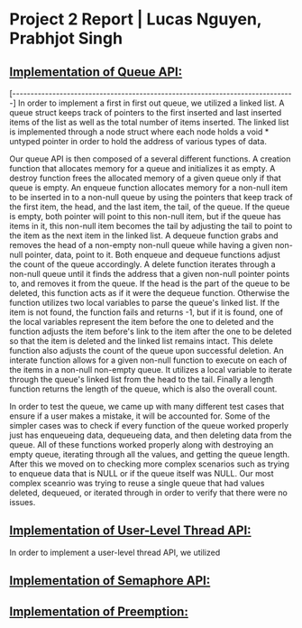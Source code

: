 # <b>Project 2 Report | Lucas Nguyen, Prabhjot Singh</b>

## <u>Implementation of Queue API:</u>
[------------------------------------------------------------------------------]
In order to implement a first in first out queue, we utilized a linked list. 
A queue struct keeps track of pointers to the first inserted and last inserted 
items of the list as well as the total number of items inserted. The linked list
is implemented through a node struct where each node holds a void * untyped 
pointer in order to hold the address of various types of data.

Our queue API is then composed of a several different functions. A creation
function that allocates memory for a queue and initializes it as empty. A 
destroy function frees the allocated memory of a given queue only if that queue
is empty. An enqueue function allocates memory for a non-null item to be 
inserted in to a non-null queue by using the pointers that keep track of the
first item, the head, and the last item, the tail, of the queue. If the queue is
empty, both pointer will point to this non-null item, but if the queue has items
in it, this non-null item becomes the tail by adjusting the tail to point to the
item as the next item in the linked list. A dequeue function grabs and removes
the head of a non-empty non-null queue while having a given non-null pointer,
data, point to it. Both enqueue and dequeue functions adjust the count of the
queue accordingly. A delete function iterates through a non-null queue until it
finds the address that a given non-null pointer points to, and removes it from 
the queue. If the head is the part of the queue to be deleted, this function
acts as if it were the dequeue function. Otherwise the function utilizes two 
local variables to parse the queue's linked list. If the item is not found, the
function fails and returns -1, but if it is found, one of the local variables
represent the item before the one to deleted and the function adjusts the item
before's link to the item after the one to be deleted so that the item is 
deleted and the linked list remains intact. This delete function also adjusts
the count of the queue upon successful deletion. An interate function allows for
a given non-null function to execute on each of the items in a non-null 
non-empty
queue. It utilizes a local variable to iterate through the queue's linked list
from the head to the tail. Finally a length function returns the length of the
queue, which is also the overall count.

In order to test the queue, we came up with many different test cases that 
ensure if a user makes a mistake, it will be accounted for. Some of the simpler
cases was to check if every function of the queue worked properly just has 
enqueueing data, dequeueing data, and then deleting data from the queue. All of
these functions worked properly along with destroying an empty queue, iterating 
through all the values, and getting the queue length. After this we moved on to 
checking more complex scenarios such as trying to enqueue data that is NULL or 
if the queue itself was NULL. Our most complex sceanrio was trying to reuse a 
single queue that had values deleted, dequeued, or iterated through in order to
verify that there were no issues.

## <u>Implementation of User-Level Thread API:</u>
In order to implement a user-level thread API, we utilized  

## <u>Implementation of Semaphore API:</u>


## <u>Implementation of Preemption:</u>

